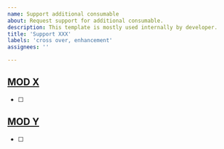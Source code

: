 ```yaml
---
name: Support additional consumable
about: Request support for additional consumable.
description: This template is mostly used internally by developer.
title: 'Support XXX'
labels: 'cross over, enhancement'
assignees: ''

---
```


## [MOD X](.)

<!-- Copy/paste image from mod here. -->

<!-- List gameplay mechanics -->
- [ ] 

## [MOD Y](.)

<!-- Copy/paste image from mod here. -->

<!-- List gameplay mechanics -->
- [ ] 
